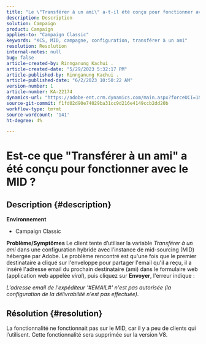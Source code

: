 ```yaml
---
title: "Le \"Transférer à un ami\" a-t-il été conçu pour fonctionner avec le MID ?"
description: Description
solution: Campaign
product: Campaign
applies-to: "Campaign Classic"
keywords: "KCS, MID, campagne, configuration, transférer à un ami"
resolution: Resolution
internal-notes: null
bug: false
article-created-by: Rinnganung Kachui .
article-created-date: "5/29/2023 5:32:17 PM"
article-published-by: Rinnganung Kachui .
article-published-date: "6/2/2023 10:50:22 AM"
version-number: 1
article-number: KA-22174
dynamics-url: "https://adobe-ent.crm.dynamics.com/main.aspx?forceUCI=1&pagetype=entityrecord&etn=knowledgearticle&id=fcadfebf-46fe-ed11-8f6e-6045bd006b3d"
source-git-commit: f1fd02d90e74029ba31cc9d216e4149ccb2dd20b
workflow-type: tm+mt
source-wordcount: '141'
ht-degree: 4%

---
```


# Est-ce que &quot;Transférer à un ami&quot; a été conçu pour fonctionner avec le MID ?

## Description {#description}

<b>Environnement</b>
- Campaign Classic

<b>Problème/Symptômes</b>
Le client tente d’utiliser la variable *Transférer à un ami* dans une configuration hybride avec l’instance de mid-sourcing (MID) hébergée par Adobe. Le problème rencontré est qu&#39;une fois que le premier destinataire a cliqué sur l&#39;enveloppe pour partager l&#39;email qu&#39;il a reçu, il a inséré l&#39;adresse email du prochain destinataire (ami) dans le formulaire web (application web appelée *viral*), puis cliquez sur <b>Envoyer</b>, l&#39;erreur indique :

*L&#39;adresse email de l&#39;expéditeur &#39;#EMAIL#&#39; n&#39;est pas autorisée (la configuration de la délivrabilité n&#39;est pas effectuée)*.


## Résolution {#resolution}


La fonctionnalité ne fonctionnait pas sur le MID, car il y a peu de clients qui l’utilisent. Cette fonctionnalité sera supprimée sur la version V8.
